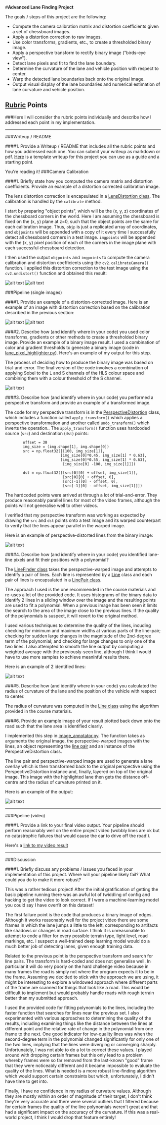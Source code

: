 #**Advanced Lane Finding Project**

The goals / steps of this project are the following:

* Compute the camera calibration matrix and distortion coefficients given a set of chessboard images.
* Apply a distortion correction to raw images.
* Use color transforms, gradients, etc., to create a thresholded binary image.
* Apply a perspective transform to rectify binary image ("birds-eye view").
* Detect lane pixels and fit to find the lane boundary.
* Determine the curvature of the lane and vehicle position with respect to center.
* Warp the detected lane boundaries back onto the original image.
* Output visual display of the lane boundaries and numerical estimation of lane curvature and vehicle position.

[//]: # (Image References)

[undistorted]: ./images/undistorted.jpg "undistorted"
[distorted]: ./images/distorted.jpg "distorted"
[distorted_calibration]: ./images/undistorted_calibration/calibration01.jpg "distorted_calibration"
[undistorted_calibration]: ./images/undistorted_calibration/calibration01.jpg_undistorted "undistorted_calibration"
[highlighted]: ./images/highlighted.png "highlighted"
[birdseye]: ./images/birdseye.png "birdseye"
[birdseye_annotated]: ./images/birdseye_annotated.png "birdseye_annotated"
[final_result]: ./images/final_result.jpg "final_result"



[video1]: ./annotated.mp4 "Video"

## [Rubric](https://review.udacity.com/#!/rubrics/571/view) Points
###Here I will consider the rubric points individually and describe how I addressed each point in my implementation.  

---
###Writeup / README

####1. Provide a Writeup / README that includes all the rubric points and how you addressed each one.  You can submit your writeup as markdown or pdf.  [Here](https://github.com/udacity/CarND-Advanced-Lane-Lines/blob/master/writeup_template.md) is a template writeup for this project you can use as a guide and a starting point.  

You're reading it!
###Camera Calibration

####1. Briefly state how you computed the camera matrix and distortion coefficients. Provide an example of a distortion corrected calibration image.

The lens distortion correction is encapsulated in a [LensDistortion class](https://github.com/donallmc/CarND-Advanced-Lane-Lines/blob/master/src/lens_distortion.py). The calibration is handled by the ```calibrate``` method.

I start by preparing "object points", which will be the (x, y, z) coordinates of the chessboard corners in the world. Here I am assuming the chessboard is fixed on the (x, y) plane at z=0, such that the object points are the same for each calibration image.  Thus, `objp` is just a replicated array of coordinates, and `objpoints` will be appended with a copy of it every time I successfully detect all chessboard corners in a test image.  `imgpoints` will be appended with the (x, y) pixel position of each of the corners in the image plane with each successful chessboard detection.  

I then used the output `objpoints` and `imgpoints` to compute the camera calibration and distortion coefficients using the `cv2.calibrateCamera()` function.  I applied this distortion correction to the test image using the `cv2.undistort()` function and obtained this result: 

![alt text][distorted_calibration]
![alt text][undistorted_calibration]

###Pipeline (single images)

####1. Provide an example of a distortion-corrected image.
Here is an example of an image with distortion correction based on the calibration described in the previous section:

![alt text][distorted]
![alt text][undistorted]

####2. Describe how (and identify where in your code) you used color transforms, gradients or other methods to create a thresholded binary image.  Provide an example of a binary image result.
I used a combination of color and gradient thresholds to generate a binary image (code in [lane_pixel_highlighter.py](https://github.com/donallmc/CarND-Advanced-Lane-Lines/blob/master/src/lane_pixel_highlighter.py#L15-L45)).  Here's an example of my output for this step.

The process of deciding how to produce the binary image was based on trial-and-error. The final version of the code involves a combination of applying Sobel to the L and S channels of the HLS colour space and combining them with a colour threshold of the S channel.

![alt text][highlighted]

####3. Describe how (and identify where in your code) you performed a perspective transform and provide an example of a transformed image.

The code for my perspective transform is in the [PerspectiveDistortion](https://github.com/donallmc/CarND-Advanced-Lane-Lines/blob/master/src/perspective.py) class, which includes a function called `apply_transform()` which applies a perspective transformation and another called `undo_transform()` which inverts the operation..  The `apply_transform()` function uses hardcoded source (`src`) and destination (`dst`) points:

```
        offset = 30
        img_size = (img.shape[1], img.shape[0])
        src = np.float32([[100, img_size[1]],
                         [img_size[0]*0.45, img_size[1] * 0.63],
                         [img_size[0]*0.55, img_size[1] * 0.63],
                          [img_size[0] -100, img_size[1]]])
                                
        dst = np.float32([[src[0][0] + offset, img_size[1]],
                          [src[0][0] + offset, 0],
                          [src[-1][0] - offset, 0],
                          [src[-1][0] - offset, img_size[1]]])

```
The hardcoded points were arrived at through a lot of trial-and-error. They produce reasonably parallel lines for most of the video frames, although the points will not generalise well to other videos.

I verified that my perspective transform was working as expected by drawing the `src` and `dst` points onto a test image and its warped counterpart to verify that the lines appear parallel in the warped image.

Here is an example of perspective-distorted lines from the binary image:

![alt text][birdseye]

####4. Describe how (and identify where in your code) you identified lane-line pixels and fit their positions with a polynomial?

The [LineFinder class](https://github.com/donallmc/CarND-Advanced-Lane-Lines/blob/master/src/line_finder.py) takes the perspective-warped image and attempts to identify a pair of lines. Each line is represented by a [Line](https://github.com/donallmc/CarND-Advanced-Lane-Lines/blob/master/src/line.py) class and each pair of lines is encapsulated in a [LinePair class](https://github.com/donallmc/CarND-Advanced-Lane-Lines/blob/master/src/line_pair.py).

The approach I used is the one recommended in the course materials and re-uses a lot of the provided code. It uses histograms of the binary data to identify 2 lines in a sliding window over the image and the resulting points are used to fit a polynomial. When a previous image has been seen it limits the search to the area of the image close to the previous lines. If the quality of the polynomials is suspect, it will revert to the original method.

I used various techniques to determine the quality of the lines, incuding checking for minimum and maximum widths at various parts of the line-pair; checking for sudden large changes in the magnitude of the 2nd-degree term of the polynomial; and checking for large changes to only one of the two lines. I also attempted to smooth the line output by computing a weighted average with the previously-seen line, although I think I would have to use more samples to achieve meaninful results there.

Here is an example of 2 identified lines:

![alt text][birdseye_annotated]

####5. Describe how (and identify where in your code) you calculated the radius of curvature of the lane and the position of the vehicle with respect to center.

The radius of curvature was computed in the [Line class](https://github.com/donallmc/CarND-Advanced-Lane-Lines/blob/master/src/line.py#L22-L26) using the algorithm provided in the course materials.

####6. Provide an example image of your result plotted back down onto the road such that the lane area is identified clearly.

I implemented this step in [image_annotator.py](https://github.com/donallmc/CarND-Advanced-Lane-Lines/blob/master/src/image_annotator.py). The function takes as arguments the original image, the perspective-warped images with the lines, an object representing the [line pair](https://github.com/donallmc/CarND-Advanced-Lane-Lines/blob/master/src/line_pair.py) and an instance of the PerspectiveDistortion class.

The line pair and perspective-warped image are used to generate a lane overlay which is then transformed back to the original perspective using the PerspectiveDistortion instance and, finally, layered on top of the original image. This image with the highlighted lane then gets the distance off-centre and the radius of curvature printed on it.

Here is an example of the output:

![alt text][final_result]

---

###Pipeline (video)

####1. Provide a link to your final video output.  Your pipeline should perform reasonably well on the entire project video (wobbly lines are ok but no catastrophic failures that would cause the car to drive off the road!).

Here's a [link to my video result](https://github.com/donallmc/CarND-Advanced-Lane-Lines/blob/master/annotated.mp4)

---

###Discussion

####1. Briefly discuss any problems / issues you faced in your implementation of this project.  Where will your pipeline likely fail?  What could you do to make it more robust?

This was a rather tedious project! After the initial gratification of getting the basic pipeline running there was an awful lot of twiddling of config and hacking to get the video to look correct. If I were a machine-learning model you could say I have overfit on this dataset!

The first failure point is the code that produces a binary image of edges. Although it works reasonably well for the project video there are some frames in which the lane jumps a little to the left, corresponding to artifacts like shadows or changes in road surface. I think it is unreasonable to attempt to code a filter for every possible terrain type, light level, road markings, etc. I suspect a well-trained deep learning model would do a much better job of detecting lanes, given enough training data.

Related to the previous point is the perspective transform and search for line pairs. The transform is hard-coded and does not generalise well. In particular it will do very poorly on the hard challenge video because in many frames the road is simply not where the program expects it to be in the frame. Assuming we decided to stick with the approach we are using, it might be interesting to explore a windowed approach where different parts of the frame are scanned for things that look like a road. This would be difficult to implement but would probably handle roads with rough terrain better than my submitted approach.

I used the provided code for fitting polynomials to the lines, including the faster function that searches for lines near the previous set. I also experimented with various approaches to determining the quality of the results, including examining things like the distance between the lines at different point and the relative rate of change in the polynomial from one frame to the next. One good indicator for low-quality lines was when the second-degree term in the polynomial changed significantly for only one of the two lines, implying that the lines were diverging or converging sharply. Unfortunately, I was not able to do a lot to correct these values. I played around with dropping certain frames but this only lead to a problem whereby frames were so far removed from the last-known "good" frame that they were noticeably different and it became impossible to evaluate the quality of the lines. What is needed is a more robust line-finding algorithm which would support certain constraints but which, unfortunately, I didn't have time to get into.

Finally, I have no confidence in my radius of curvature values. Although they are mostly within an order of magnitude of their target, I don't think they're very accurate and there were several outliers that I filtered because for certain frames the quality of the line polynomials weren't great and that had a significant impact on the accuracy of the curvature. If this was a real-world project, I think I would drop that feature entirely!
